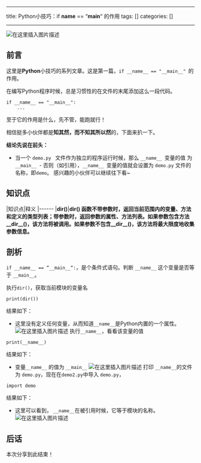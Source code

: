 
--- 
title:  Python小技巧：if __name__ == “__main__“ 的作用 
tags: []
categories: [] 

---
<img src="https://img-blog.csdnimg.cn/835dce372cf24c1ab12045f756c4ebba.png#pic_center" alt="在这里插入图片描述">

## 前言

>  
 这里是**Python**小技巧的系列文章。这是第一篇，`if __name__ == "__main__" `的作用。 


在编写Python程序时候，总是习惯性的在文件的末尾添加这么一段代码。

```
if __name__ == "__main__":
    ...

```

至于它的作用是什么，先不管，能跑就行！

相信挺多小伙伴都是**知其然，而不知其所以然**的，下面来扒一下。

**结论先说在前头：**
- 当一个 `demo.py ` 文件作为独立的程序运行时候，那么 `__name__ `变量的值 为`__main__ `- 否则（如引用），`__name__ `变量的值就会设置为 `demo.py` 文件的名称，即`demo`。
感兴趣的小伙伴可以继续往下看~

## 知识点

|知识点|释义
|------
|**dir()**|**dir() 函数不带参数时，返回当前范围内的变量、方法和定义的类型列表；带参数时，返回参数的属性、方法列表。如果参数包含方法__dir__()，该方法将被调用。如果参数不包含__dir__()，该方法将最大限度地收集参数信息。**

## 剖析

>  
 `if __name__ == “__main__“:`，是个条件式语句。判断 `__name__` 这个变量是否等于 `__main__`。 


执行`dir()`，获取当前模块的变量名

```
print(dir())

```

结果如下：
- 这里没有定义任何变量，从而知道`__name__`是Python内置的一个属性。 <img src="https://img-blog.csdnimg.cn/32b4c8fc58d74d4ca6e45aeceb23a6ce.png" alt="在这里插入图片描述">
执行`__name__`，看看该变量的值

```
print(__name__)

```

结果如下：
- 变量`__name__` 的值为 `__main__` <img src="https://img-blog.csdnimg.cn/1210c2d02c7b4baeb66c312961d4467b.png" alt="在这里插入图片描述">
打印 `__name__`的文件为 `demo.py`，现在在`demo2.py`中导入 `demo.py`，

```
import demo

```

结果如下：
- 这里可以看到， `__name__`在被引用时候，它等于模块的名称。 <img src="https://img-blog.csdnimg.cn/64e6f739c4c34d20b7449d8fb03511b2.png" alt="在这里插入图片描述">
## 后话

本次分享到此结束！
